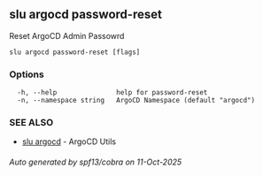 ## slu argocd password-reset

Reset ArgoCD Admin Passowrd

```
slu argocd password-reset [flags]
```

### Options

```
  -h, --help               help for password-reset
  -n, --namespace string   ArgoCD Namespace (default "argocd")
```

### SEE ALSO

* [slu argocd](slu_argocd.md)	 - ArgoCD Utils

###### Auto generated by spf13/cobra on 11-Oct-2025

